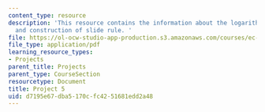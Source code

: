 ```yaml
---
content_type: resource
description: 'This resource contains the information about the logarithmic scales
  and construction of slide rule. '
file: https://ol-ocw-studio-app-production.s3.amazonaws.com/courses/ec-050-recreate-experiments-from-history-inform-the-future-from-the-past-galileo-january-iap-2010/d7195e67dba5170cfc4251681edd2a48_MITEC_050IAP10_pro05.pdf
file_type: application/pdf
learning_resource_types:
- Projects
parent_title: Projects
parent_type: CourseSection
resourcetype: Document
title: Project 5
uid: d7195e67-dba5-170c-fc42-51681edd2a48
---
```

